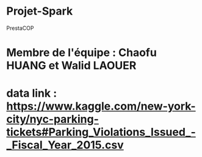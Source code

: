 # Projet-Spark
PrestaCOP

# Membre de l'équipe : Chaofu HUANG et Walid LAOUER 

# data link : https://www.kaggle.com/new-york-city/nyc-parking-tickets#Parking_Violations_Issued_-_Fiscal_Year_2015.csv